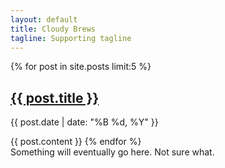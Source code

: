 ```yaml
---
layout: default
title: Cloudy Brews
tagline: Supporting tagline
---
```


<div class="container-fluid">
  <div class="row-fluid">
    <div class="span10">
		{% for post in site.posts limit:5 %}
		<h2><a href="{{ post.url }}">{{ post.title }}</a></h2>
    <p class="meta">{{ post.date | date: "%B %d, %Y" }}</p>
		{{ post.content }}
		<!--<em>Posted on {{ post.date | date_to_long_string }}.</em>-->
		{% endfor %}
    </div>
	<div class="span2">
      <!--Sidebar content-->
      Something will eventually go here. Not sure what.
    </div>
  </div>
</div>